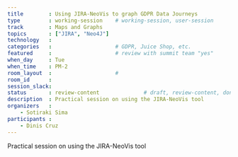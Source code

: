 ```yaml
---
title        : Using JIRA-NeoVis to graph GDPR Data Journeys
type         : working-session    # working-session, user-session
track        : Maps and Graphs
topics       : ["JIRA", "Neo4J"]
technology   :
categories   :                    # GDPR, Juice Shop, etc.
featured     :                    # review with summit team "yes"
when_day     : Tue
when_time    : PM-2
room_layout  :                    #
room_id      :
session_slack:
status       : review-content              # draft, review-content, done
description  : Practical session on using the JIRA-NeoVis tool
organizers   :
    - Sotiraki Sima
participants :
    - Dinis Cruz
---
```


Practical session on using the JIRA-NeoVis tool

<!--(add intro)

## WHY

(...)

## What

(...)

## Outcomes

(...)

## References

(...)


## Previous
-->
